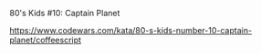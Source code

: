 80's Kids #10: Captain Planet

https://www.codewars.com/kata/80-s-kids-number-10-captain-planet/coffeescript
